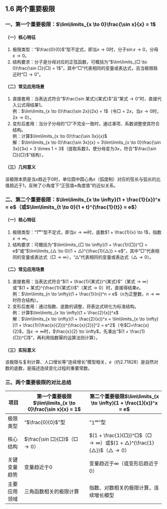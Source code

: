 ## 1.6 两个重要极限

### 一、第一个重要极限：$\lim\limits_{x \to 0}\frac{\sin x}{x} = 1$

#### （一）核心特征

1. 极限类型：“$\frac{0}{0}$”型不定式，即当$x \to 0$时，分子$\sin x \to 0$，分母$x \to 0$。
2. 结构要求：分子是分母对应的正弦函数，可概括为“$\lim\limits_{□ \to 0}\frac{\sin □}{□} = 1$”，其中“$□$”代表相同的变量或表达式，且当极限趋近时“$□ \to 0$”。

#### （二）常见应用场景

1. 直接套用：当表达式符合“$\frac{\sin 某式}{某式}$”且“某式$\to 0$”时，直接代入公式得结果1。  
   例：$\lim\limits_{x \to 0}\frac{\sin 2x}{2x} = 1$（令$□=2x$，当$x \to 0$时，$2x \to 0$）。
2. 变形后套用：当分子分母的“$□$”不完全一致时，通过凑项、系数调整使其符合结构。  
   例：计算$\lim\limits_{x \to 0}\frac{\sin 3x}{x}$  
   解：$\lim\limits_{x \to 0}\frac{\sin 3x}{x} = 3\lim\limits_{x \to 0}\frac{\sin 3x}{3x} = 3 \times 1 = 3$（提取系数3，使分母变为$3x$，符合“$\frac{\sin □}{□}$”结构）。

#### （三）几何意义

该极限本质是当$x$趋近于0时，单位圆中圆心角$x$（弧度制）对应的弦长与弧长的比值趋近于1，反映了小角度下“正弦值≈角度值”的近似关系。

### 二、第二个重要极限：$\lim\limits_{x \to \infty}(1 + \frac{1}{x})^x = e$（或$\lim\limits_{t \to 0}(1 + t)^{\frac{1}{t}} = e$）

#### （一）核心特征

1. 极限类型：“$1^\infty$”型不定式，即当$x \to \infty$时，底数$1 + \frac{1}{x} \to 1$，指数$x \to \infty$。
2. 结构要求：可概括为“$\lim\limits_{□ \to \infty}(1 + \frac{1}{□})^□ = e$”或“$\lim\limits_{△ \to 0}(1 + △)^{\frac{1}{△}} = e$”，其中“$□$”代表相同的变量或表达式（$□ \to \infty$），“$△$”代表相同的变量或表达式（$△ \to 0$）。

#### （二）常见应用场景

1. 直接套用：当表达式符合“$(1 + \frac{1}{某式})^{某式}$”（某式$\to \infty$）或“$(1 + 某式)^{\frac{1}{某式}}$”（某式$\to 0$）时，直接得结果$e$。  
   例：$\lim\limits_{n \to \infty}(1 + \frac{1}{n})^n = e$（$n$为正整数，$n \to \infty$时符合结构）。
2. 变形后套用：通过指数、底数的调整，将表达式转化为标准结构。  
   例：计算$\lim\limits_{x \to \infty}(1 + \frac{2}{x})^x$  
   解：$\lim\limits_{x \to \infty}(1 + \frac{2}{x})^x = \lim\limits_{x \to \infty}[(1 + \frac{1}{\frac{x}{2}})^{\frac{x}{2}}]^2 = e^2$（令$□=\frac{x}{2}$，当$x \to \infty$时，$\frac{x}{2} \to \infty$，先凑出“$(1 + \frac{1}{□})^□$”，再利用指数幂的运算法则计算）。

#### （三）实际意义

该极限与复利计算、人口增长等“连续增长”模型相关，$e$（约2.71828）是自然对数的底数，是描述连续变化过程的重要常数。

### 三、两个重要极限的对比总结

| 项目                | 第一个重要极限$\lim\limits_{x \to 0}\frac{\sin x}{x} = 1$ | 第二个重要极限$\lim\limits_{x \to \infty}(1 + \frac{1}{x})^x = e$ |
|---------------------|----------------------------------------------------------|-----------------------------------------------------------------|
| 极限类型            | “$\frac{0}{0}$”型                                         | “$1^\infty$”型                                                  |
| 核心结构            | $\frac{\sin □}{□}$（$□ \to 0$）                           | $(1 + \frac{1}{□})^□$（$□ \to \infty$）或$(1 + △)^{\frac{1}{△}}$（$△ \to 0$） |
| 关键变量趋势        | 变量趋近于0                                               | 变量趋近于$\infty$（或变形后趋近于0）                            |
| 主要应用领域        | 三角函数相关的极限计算                                   | 指数、对数相关的极限计算，连续增长模型                          |
